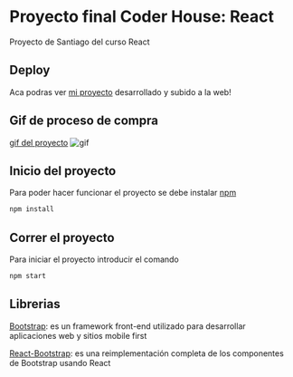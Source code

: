 # Proyecto final Coder House: React

Proyecto de Santiago del curso React

## Deploy

Aca podras ver [mi proyecto](https://react-des11.vercel.app/Home) desarrollado y subido a la web!
                                                 

## Gif de proceso de compra

[gif del proyecto](https://i.imgur.com/d9dXOqn.gif)
![gif](https://i.imgur.com/d9dXOqn.gif)

## Inicio del proyecto
Para poder hacer funcionar el proyecto se debe instalar [npm](https://www.npmjs.com/)
```bash
npm install
```

## Correr el proyecto
Para iniciar el proyecto introducir el comando 
```bash
npm start
```
## Librerias
[Bootstrap](https://getbootstrap.com/): es un framework front-end utilizado para desarrollar aplicaciones web y sitios mobile first

[React-Bootstrap](https://react-bootstrap.github.io/getting-started/introduction):  es una reimplementación completa de los componentes de Bootstrap usando React
